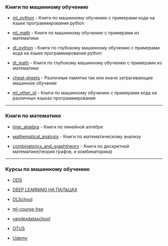 ### Книги по машинному обучению

+ [ml_python](https://github.com/OldBonhart/dl-books/tree/master/ml_python) - Книги по машинному обучению с примерами кода на языке программирования python

+ [ml_math](https://github.com/OldBonhart/dl-books/tree/master/ml_math) -  Книги по машинному обучению с примерами из математики

+ [dl_python](https://github.com/OldBonhart/dl-books/tree/master/dl_python) - Книги по глубокому машинному обучению с примерами кода на языке программирования python

+ [dl_math](https://github.com/OldBonhart/dl-books/tree/master/dl_math) -  Книги по глубокому машинному обучению с примерами из математики

+ [cheat-sheets](https://github.com/OldBonhart/dl-books/tree/master/cheat-sheets) - Различные памятки так или иначе затрагивающие машинное обучение

+ [ml_other_pl](https://github.com/OldBonhart/ML-Books/tree/master/ml_other_pl) - Книги по машинному обучению с примерами кода на различных языках программирования

---

### Книги по математике 

+ [liner_algebra](https://github.com/OldBonhart/ML-Books/tree/master/liner_algebra) - Книги по линейной алгебре

+ [мathematical_analysis](https://github.com/OldBonhart/ML-Books/tree/master/%D0%BCathematical_analysis) - Книги по математическому анализу

+ [combinatorics_and_graphtheory](https://github.com/OldBonhart/ML-Books/tree/master/combinatorics_and_graphtheory) - Книги по дискретной математике(теория графов, и комбинаторика)

---

### Курсы по машинному обучению

+ [ODS](https://github.com/Yorko/mlcourse.ai)

+ [DEEP LEARNING НА ПАЛЬЦАХ](https://dlcourse.ai/)

+ [DLSchool](https://github.com/DLSchool/dlschool)

+ [ml-course-hse](https://github.com/esokolov/ml-course-hse)

+ [yandexdataschool](https://github.com/yandexdataschool/Practical_DL)

+ [OTUS](https://cloud.mail.ru/public/9f2V/YU1aVHvay)

+ [Udemy](https://cloud.mail.ru/public/5UCs/HK6u8Zbs9)

